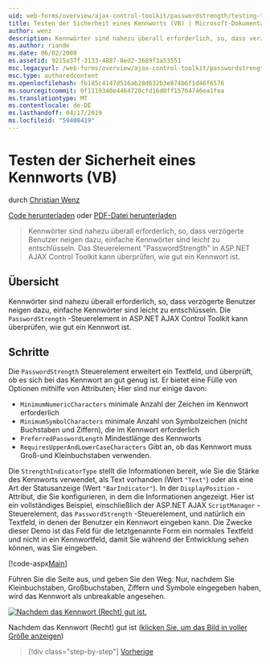 ```yaml
---
uid: web-forms/overview/ajax-control-toolkit/passwordstrength/testing-the-strength-of-a-password-vb
title: Testen der Sicherheit eines Kennworts (VB) | Microsoft-Dokumentation
author: wenz
description: Kennwörter sind nahezu überall erforderlich, so, dass verzögerte Benutzer neigen dazu, einfache Kennwörter sind leicht zu entschlüsseln. Das Steuerelement, in der ASP-Steuerelements "PasswordStrength". N...
ms.author: riande
ms.date: 06/02/2008
ms.assetid: 9215a37f-3133-4887-8ed2-3689f3a53551
msc.legacyurl: /web-forms/overview/ajax-control-toolkit/passwordstrength/testing-the-strength-of-a-password-vb
msc.type: authoredcontent
ms.openlocfilehash: fb185c4147d516ab28d632b3e874b6f1d46f6576
ms.sourcegitcommit: 0f1119340e4464720cfd16d0ff15764746ea1fea
ms.translationtype: MT
ms.contentlocale: de-DE
ms.lasthandoff: 04/17/2019
ms.locfileid: "59408419"
---
```

# <a name="testing-the-strength-of-a-password-vb"></a>Testen der Sicherheit eines Kennworts (VB)

durch [Christian Wenz](https://github.com/wenz)

[Code herunterladen](http://download.microsoft.com/download/9/3/f/93f8daea-bebd-4821-833b-95205389c7d0/PasswordStrength0.vb.zip) oder [PDF-Datei herunterladen](http://download.microsoft.com/download/2/d/c/2dc10e34-6983-41d4-9c08-f78f5387d32b/passwordstrength0VB.pdf)

> Kennwörter sind nahezu überall erforderlich, so, dass verzögerte Benutzer neigen dazu, einfache Kennwörter sind leicht zu entschlüsseln. Das Steuerelement "PasswordStrength" in ASP.NET AJAX Control Toolkit kann überprüfen, wie gut ein Kennwort ist.


## <a name="overview"></a>Übersicht

Kennwörter sind nahezu überall erforderlich, so, dass verzögerte Benutzer neigen dazu, einfache Kennwörter sind leicht zu entschlüsseln. Die `PasswordStrength` -Steuerelement in ASP.NET AJAX Control Toolkit kann überprüfen, wie gut ein Kennwort ist.

## <a name="steps"></a>Schritte

Die `PasswordStrength` Steuerelement erweitert ein Textfeld, und überprüft, ob es sich bei das Kennwort an gut genug ist. Er bietet eine Fülle von Optionen mithilfe von Attributen; Hier sind nur einige davon:

- `MinimumNumericCharacters` minimale Anzahl der Zeichen im Kennwort erforderlich
- `MinimumSymbolCharacters` minimale Anzahl von Symbolzeichen (nicht Buchstaben und Ziffern), die im Kennwort erforderlich
- `PreferredPasswordLength` Mindestlänge des Kennworts
- `RequiresUpperAndLowerCaseCharacters` Gibt an, ob das Kennwort muss Groß-und Kleinbuchstaben verwenden.

Die `StrengthIndicatorType` stellt die Informationen bereit, wie Sie die Stärke des Kennworts verwendet, als Text vorhanden (Wert `"Text"`) oder als eine Art der Statusanzeige (Wert `"BarIndicator"`). In der `DisplayPosition` -Attribut, die Sie konfigurieren, in dem die Informationen angezeigt. Hier ist ein vollständiges Beispiel, einschließlich der ASP.NET AJAX `ScriptManager` -Steuerelement, das `PasswordStrength` -Steuerelement, und natürlich ein Textfeld, in denen der Benutzer ein Kennwort eingeben kann. Die Zwecke dieser Demo ist das Feld für die letztgenannte Form ein normales Textfeld und nicht in ein Kennwortfeld, damit Sie während der Entwicklung sehen können, was Sie eingeben.

[!code-aspx[Main](testing-the-strength-of-a-password-vb/samples/sample1.aspx)]

Führen Sie die Seite aus, und geben Sie den Weg: Nur, nachdem Sie Kleinbuchstaben, Großbuchstaben, Ziffern und Symbole eingegeben haben, wird das Kennwort als unbreakable angesehen.


[![Nachdem das Kennwort (Recht) gut ist.](testing-the-strength-of-a-password-vb/_static/image2.png)](testing-the-strength-of-a-password-vb/_static/image1.png)

Nachdem das Kennwort (Recht) gut ist ([klicken Sie, um das Bild in voller Größe anzeigen](testing-the-strength-of-a-password-vb/_static/image3.png))

> [!div class="step-by-step"]
> [Vorherige](testing-the-strength-of-a-password-cs.md)
